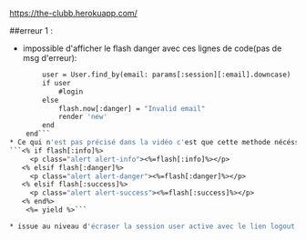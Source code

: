 https://the-clubb.herokuapp.com/

##erreur 1 :  
* impossible d'afficher le flash danger avec ces lignes de code(pas de msg d'erreur):
```def create 
        user = User.find_by(email: params[:session][:email].downcase)
        if user 
            #login
        else 
            flash.now[:danger] = "Invalid email"
            render 'new'
        end
    end```  
* Ce qui n'est pas précisé dans la vidéo c'est que cette methode nécéssite un appel depuis le fichier.html.erb concerné. Placer ce qui suit dans application.html.erb dans le body :  
```<% if flash[:info]%>
     <p class="alert alert-info"><%=flash[:info]%></p>
   <% elsif flash[:danger]%>
     <p class="alert alert-danger"><%=flash[:danger]%></p>
   <% elsif flash[:success]%>
     <p class="alert alert-success"><%=flash[:success]%></p>
   <% end%>
    <%= yield %>```  

* issue au niveau d'écraser la session user active avec le lien logout. 

